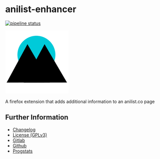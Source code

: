 # anilist-enhancer

[![pipeline status](https://gitlab.namibsun.net/namibsun/anilist-enhancer/badges/master/pipeline.svg)](https://gitlab.namibsun.net/namibsun/anilist-enhancer/commits/master)

![Logo](resources/logo/logo-readme.png)

A firefox extension that adds additional information to an anilist.co page

## Further Information

* [Changelog](CHANGELOG)
* [License (GPLv3)](LICENSE)
* [Gitlab](https://gitlab.namibsun.net/namibsun/anilist-enhancer)
* [Github](https://github.com/namboy94/anilist-enhancer)
* [Progstats](https://progstats.namibsun.net/projects/anilist-enhancer)
